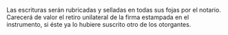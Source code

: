 Las escrituras serán rubricadas y selladas en todas sus fojas por el notario.
Carecerá de valor el retiro unilateral de la firma estampada en el instrumento, si éste ya lo hubiere suscrito otro de los otorgantes.
